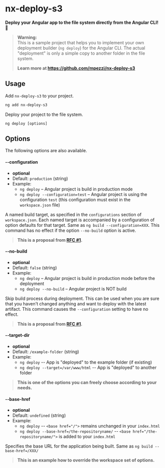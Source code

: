 # nx-deploy-s3

**Deploy your Angular app to the file system directly from the Angular CLI! 🚀**

> **Warning:**  
> This is a sample project that helps you to implement your own deployment builder (`ng deploy`) for the Angular CLI.
> The actual "deployment" is only a simple copy to another folder in the file system.
>
> **Learn more at
> https://github.com/mpezzi/nx-deploy-s3**

## Usage

Add `nx-deploy-s3` to your project.

```bash
ng add nx-deploy-s3
```

Deploy your project to the file system.

```
ng deploy [options]
```

## Options

The following options are also available.

#### --configuration

- **optional**
- Default: `production` (string)
- Example:
  - `ng deploy` – Angular project is build in production mode
  - `ng deploy --configuration=test` – Angular project is using the configuration `test` (this configuration must exist in the `workspace.json` file)

A named build target, as specified in the `configurations` section of `workspace.json`.
Each named target is accompanied by a configuration of option defaults for that target.
Same as `ng build --configuration=XXX`.
This command has no effect if the option `--no-build` option is active.

> **This is a proposal from [RFC #1](https://github.com/mpezzi/nx-deploy-s3/issues/1).**

#### --no-build

- **optional**
- Default: `false` (string)
- Example:
  - `ng deploy` – Angular project is build in production mode before the deployment
  - `ng deploy --no-build` – Angular project is NOT build

Skip build process during deployment.
This can be used when you are sure that you haven't changed anything and want to deploy with the latest artifact.
This command causes the `--configuration` setting to have no effect.

> **This is a proposal from [RFC #1](https://github.com/mpezzi/nx-deploy-s3/issues/1).**

#### --target-dir

- **optional**
- Default: `/example-folder` (string)
- Example:
  - `ng deploy` -- App is "deployed" to the example folder (if existing)
  - `ng deploy --target=/var/www/html` -- App is "deployed" to another folder

> **This is one of the options you can freely choose according to your needs.**

#### --base-href <a name="base-href"></a>

- **optional**
- Default: `undefined` (string)
- Example:
  - `ng deploy` -- `<base href="/">` remains unchanged in your `index.html`
  - `ng deploy --base-href=/the-repositoryname/` -- `<base href="/the-repositoryname/">` is added to your `index.html`

Specifies the base URL for the application being built.
Same as `ng build --base-href=/XXX/`

> **This is an example how to override the workspace set of options.**
